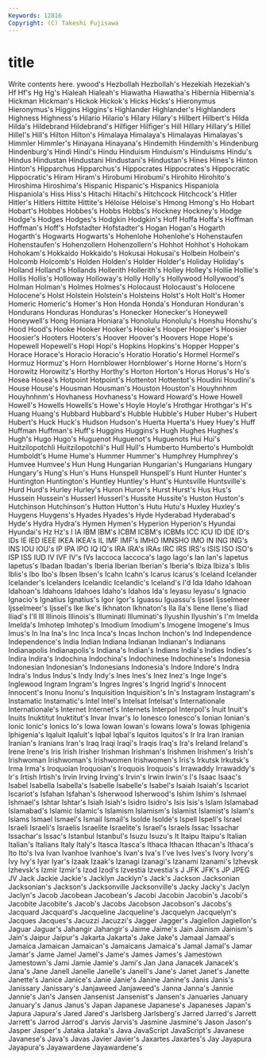 ```yaml
---
Keywords: 12816 
Copyright: (C) Takeshi Fujisawa
---
```


# title

Write contents here.
ywood's Hezbollah Hezbollah's Hezekiah Hezekiah's Hf
Hf's Hg Hg's Hialeah Hialeah's Hiawatha Hiawatha's Hibernia Hibernia's Hickman
Hickman's Hickok Hickok's Hicks Hicks's Hieronymus Hieronymus's Higgins Higgins's Highlander
Highlander's Highlanders Highness Highness's Hilario Hilario's Hilary Hilary's Hilbert Hilbert's
Hilda Hilda's Hildebrand Hildebrand's Hilfiger Hilfiger's Hill Hillary Hillary's Hillel
Hillel's Hill's Hilton Hilton's Himalaya Himalaya's Himalayas Himalayas's Himmler Himmler's
Hinayana Hinayana's Hindemith Hindemith's Hindenburg Hindenburg's Hindi Hindi's Hindu Hinduism
Hinduism's Hinduisms Hindu's Hindus Hindustan Hindustani Hindustani's Hindustan's Hines Hines's
Hinton Hinton's Hipparchus Hipparchus's Hippocrates Hippocrates's Hippocratic Hippocratic's Hiram Hiram's
Hirobumi Hirobumi's Hirohito Hirohito's Hiroshima Hiroshima's Hispanic Hispanic's Hispanics Hispaniola
Hispaniola's Hiss Hiss's Hitachi Hitachi's Hitchcock Hitchcock's Hitler Hitler's Hitlers
Hittite Hittite's Héloise Héloise's Hmong Hmong's Ho Hobart Hobart's Hobbes
Hobbes's Hobbs Hobbs's Hockney Hockney's Hodge Hodge's Hodges Hodges's Hodgkin
Hodgkin's Hoff Hoffa Hoffa's Hoffman Hoffman's Hoff's Hofstadter Hofstadter's Hogan
Hogan's Hogarth Hogarth's Hogwarts Hogwarts's Hohenlohe Hohenlohe's Hohenstaufen Hohenstaufen's Hohenzollern
Hohenzollern's Hohhot Hohhot's Hohokam Hohokam's Hokkaido Hokkaido's Hokusai Hokusai's Holbein
Holbein's Holcomb Holcomb's Holden Holden's Holder Holder's Holiday Holiday's Holland
Holland's Hollands Hollerith Hollerith's Holley Holley's Hollie Hollie's Hollis Hollis's
Holloway Holloway's Holly Holly's Hollywood Hollywood's Holman Holman's Holmes Holmes's
Holocaust Holocaust's Holocene Holocene's Holst Holstein Holstein's Holsteins Holst's Holt
Holt's Homer Homeric Homeric's Homer's Hon Honda Honda's Honduran Honduran's
Hondurans Honduras Honduras's Honecker Honecker's Honeywell Honeywell's Hong Honiara Honiara's
Honolulu Honolulu's Honshu Honshu's Hood Hood's Hooke Hooker Hooker's Hooke's
Hooper Hooper's Hoosier Hoosier's Hooters Hooters's Hoover Hoover's Hoovers Hope
Hope's Hopewell Hopewell's Hopi Hopi's Hopkins Hopkins's Hopper Hopper's Horace
Horace's Horacio Horacio's Horatio Horatio's Hormel Hormel's Hormuz Hormuz's Horn
Hornblower Hornblower's Horne Horne's Horn's Horowitz Horowitz's Horthy Horthy's Horton
Horton's Horus Horus's Ho's Hosea Hosea's Hotpoint Hotpoint's Hottentot Hottentot's
Houdini Houdini's House House's Housman Housman's Houston Houston's Houyhnhnm Houyhnhnm's
Hovhaness Hovhaness's Howard Howard's Howe Howell Howell's Howells Howells's Howe's
Hoyle Hoyle's Hrothgar Hrothgar's H's Huang Huang's Hubbard Hubbard's Hubble
Hubble's Huber Huber's Hubert Hubert's Huck Huck's Hudson Hudson's Huerta
Huerta's Huey Huey's Huff Huffman Huffman's Huff's Huggins Huggins's Hugh
Hughes Hughes's Hugh's Hugo Hugo's Huguenot Huguenot's Huguenots Hui Hui's
Huitzilopotchli Huitzilopotchli's Hull Hull's Humberto Humberto's Humboldt Humboldt's Hume Hume's
Hummer Hummer's Humphrey Humphrey's Humvee Humvee's Hun Hung Hungarian Hungarian's
Hungarians Hungary Hungary's Hung's Hun's Huns Hunspell Hunspell's Hunt Hunter
Hunter's Huntington Huntington's Huntley Huntley's Hunt's Huntsville Huntsville's Hurd Hurd's
Hurley Hurley's Huron Huron's Hurst Hurst's Hus Hus's Hussein Hussein's
Husserl Husserl's Hussite Hussite's Huston Huston's Hutchinson Hutchinson's Hutton Hutton's
Hutu Hutu's Huxley Huxley's Huygens Huygens's Hyades Hyades's Hyde Hyderabad
Hyderabad's Hyde's Hydra Hydra's Hymen Hymen's Hyperion Hyperion's Hyundai Hyundai's
Hz Hz's I IA IBM IBM's ICBM ICBM's ICBMs ICC
ICU ID IDE ID's IDs IE IED IEEE IKEA IKEA's
IL IMF IMF's IMHO IMNSHO IMO IN ING ING's INS
IOU IOU's IP IPA IPO IQ IQ's IRA IRA's IRAs
IRC IRS IRS's ISIS ISO ISO's ISP ISS IUD IV
IVF IV's IVs Iaccoca Iaccoca's Iago Iago's Ian Ian's Iapetus
Iapetus's Ibadan Ibadan's Iberia Iberian Iberian's Iberia's Ibiza Ibiza's Iblis
Iblis's Ibo Ibo's Ibsen Ibsen's Icahn Icahn's Icarus Icarus's Iceland
Icelander Icelander's Icelanders Icelandic Icelandic's Iceland's I'd Ida Idaho Idahoan
Idahoan's Idahoans Idahoes Idaho's Idahos Ida's Ieyasu Ieyasu's Ignacio Ignacio's
Ignatius Ignatius's Igor Igor's Iguassu Iguassu's Ijssel Ijsselmeer Ijsselmeer's Ijssel's
Ike Ike's Ikhnaton Ikhnaton's Ila Ila's Ilene Ilene's Iliad Iliad's
I'll Ill Illinois Illinois's Illuminati Illuminati's Ilyushin Ilyushin's I'm Imelda
Imelda's Imhotep Imhotep's Imodium Imodium's Imogene Imogene's Imus Imus's In
Ina Ina's Inc Inca Inca's Incas Inchon Inchon's Ind Independence
Independence's India Indian Indiana Indianan Indianan's Indianans Indianapolis Indianapolis's Indiana's
Indian's Indians India's Indies Indies's Indira Indira's Indochina Indochina's Indochinese
Indochinese's Indonesia Indonesian Indonesian's Indonesians Indonesia's Indore Indore's Indra Indra's
Indus Indus's Indy Indy's Ines Ines's Inez Inez's Inge Inge's
Inglewood Ingram Ingram's Ingres Ingres's Ingrid Ingrid's Innocent Innocent's Inonu
Inonu's Inquisition Inquisition's In's Instagram Instagram's Instamatic Instamatic's Intel Intel's
Intelsat Intelsat's Internationale Internationale's Internet Internet's Internets Interpol Interpol's Inuit
Inuit's Inuits Inuktitut Inuktitut's Invar Invar's Io Ionesco Ionesco's Ionian
Ionian's Ionic Ionic's Ionics Io's Iowa Iowan Iowan's Iowans Iowa's
Iowas Iphigenia Iphigenia's Iqaluit Iqaluit's Iqbal Iqbal's Iquitos Iquitos's Ir
Ira Iran Iranian Iranian's Iranians Iran's Iraq Iraqi Iraqi's Iraqis
Iraq's Ira's Ireland Ireland's Irene Irene's Iris Irish Irisher Irishman
Irishman's Irishmen Irishmen's Irish's Irishwoman Irishwoman's Irishwomen Irishwomen's Iris's Irkutsk
Irkutsk's Irma Irma's Iroquoian Iroquoian's Iroquois Iroquois's Irrawaddy Irrawaddy's Ir's
Irtish Irtish's Irvin Irving Irving's Irvin's Irwin Irwin's I's Isaac
Isaac's Isabel Isabella Isabella's Isabelle Isabelle's Isabel's Isaiah Isaiah's Iscariot
Iscariot's Isfahan Isfahan's Isherwood Isherwood's Ishim Ishim's Ishmael Ishmael's Ishtar
Ishtar's Isiah Isiah's Isidro Isidro's Isis Isis's Islam Islamabad Islamabad's
Islamic Islamic's Islamism Islamism's Islamist Islamist's Islam's Islams Ismael Ismael's
Ismail Ismail's Isolde Isolde's Ispell Ispell's Israel Israeli Israeli's Israelis
Israelite Israelite's Israel's Israels Issac Issachar Issachar's Issac's Istanbul Istanbul's
Isuzu Isuzu's It Itaipu Itaipu's Italian Italian's Italians Italy Italy's
Itasca Itasca's Ithaca Ithacan Ithacan's Ithaca's Ito Ito's Iva Ivan
Ivanhoe Ivanhoe's Ivan's Iva's I've Ives Ives's Ivory Ivory's Ivy
Ivy's Iyar Iyar's Izaak Izaak's Izanagi Izanagi's Izanami Izanami's Izhevsk
Izhevsk's Izmir Izmir's Izod Izod's Izvestia Izvestia's J JFK JFK's
JP JPEG JV Jack Jackie Jackie's Jacklyn Jacklyn's Jack's Jackson
Jacksonian Jacksonian's Jackson's Jacksonville Jacksonville's Jacky Jacky's Jaclyn Jaclyn's Jacob
Jacobean Jacobean's Jacobi Jacobin Jacobin's Jacobi's Jacobite Jacobite's Jacob's Jacobs
Jacobson Jacobson's Jacobs's Jacquard Jacquard's Jacqueline Jacqueline's Jacquelyn Jacquelyn's Jacques
Jacques's Jacuzzi Jacuzzi's Jagger Jagger's Jagiellon Jagiellon's Jaguar Jaguar's Jahangir
Jahangir's Jaime Jaime's Jain Jainism Jainism's Jain's Jaipur Jaipur's Jakarta
Jakarta's Jake Jake's Jamaal Jamaal's Jamaica Jamaican Jamaican's Jamaicans Jamaica's
Jamal Jamal's Jamar Jamar's Jame Jamel Jamel's Jame's James James's
Jamestown Jamestown's Jami Jamie Jamie's Jami's Jan Jana Janacek Janacek's
Jana's Jane Janell Janelle Janelle's Janell's Jane's Janet Janet's Janette
Janette's Janice Janice's Janie Janie's Janine Janine's Janis Janis's Janissary
Janissary's Janjaweed Janjaweed's Janna Janna's Jannie Jannie's Jan's Jansen Jansenist
Jansenist's Jansen's Januaries January January's Janus Janus's Japan Japanese Japanese's
Japaneses Japan's Japura Japura's Jared Jared's Jarlsberg Jarlsberg's Jarred Jarred's
Jarrett Jarrett's Jarrod Jarrod's Jarvis Jarvis's Jasmine Jasmine's Jason Jason's
Jasper Jasper's Jataka Jataka's Java JavaScript JavaScript's Javanese Javanese's Java's
Javas Javier Javier's Jaxartes Jaxartes's Jay Jayapura Jayapura's Jayawardene Jayawardene's
